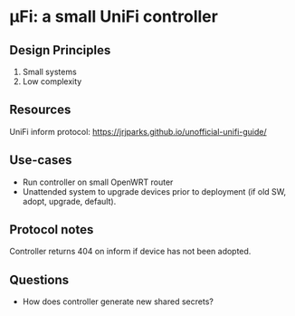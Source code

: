 # µFi: a small UniFi controller

## Design Principles
1. Small systems
2. Low complexity

## Resources
UniFi inform protocol: https://jrjparks.github.io/unofficial-unifi-guide/

## Use-cases
* Run controller on small OpenWRT router
* Unattended system to upgrade devices prior to deployment (if old SW, adopt, upgrade, default).

## Protocol notes
Controller returns 404 on inform if device has not been adopted.

## Questions
* How does controller generate new shared secrets?